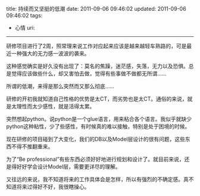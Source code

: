 title: 持续而又坚挺的低潮
date: 2011-09-06 09:46:02
updated: 2011-09-06 09:46:02
tags: 
 - 心情
uri: 
---

研修项目进行了2周，照常理来说工作对应起来应该是越来越轻车熟路的，可是最近一种强大的无力感一波波的袭来。

这种感觉确实是好久没有出现了：莫名的焦躁，迷茫感，失落，无力以及恐惧。总是觉得应该做些什么，却又害怕去做，觉得有些事做不做都无所谓……

所谓的低潮，来得是那么突然而又那么彻底……

研修的开初我就知道自己性格的优势是太CT，而劣势也是太CT。通俗的来说，就是太理性而太少感性，就是活得太累。

突然想起python。说python是一个glue语言，用来粘合各个语言。我似乎就缺少python这种粘性，少了些感性，有时候真的难以接触，特别是处于困境的时候。

现在研修的项目碰到了大变化，我们的DB以及Model层设计的很有问题，这些东西不得不推翻重来。

为了“Be professional”有些东西必须好好地进行规划和设计了。就目前来说，还是得好好学会设计Model层，需要更详尽的理解。

又往远的来说，我不知道将来的工作具体会是怎样，所以有强烈的不确定感。真不知道将来过得好不好，我很瞎操心。